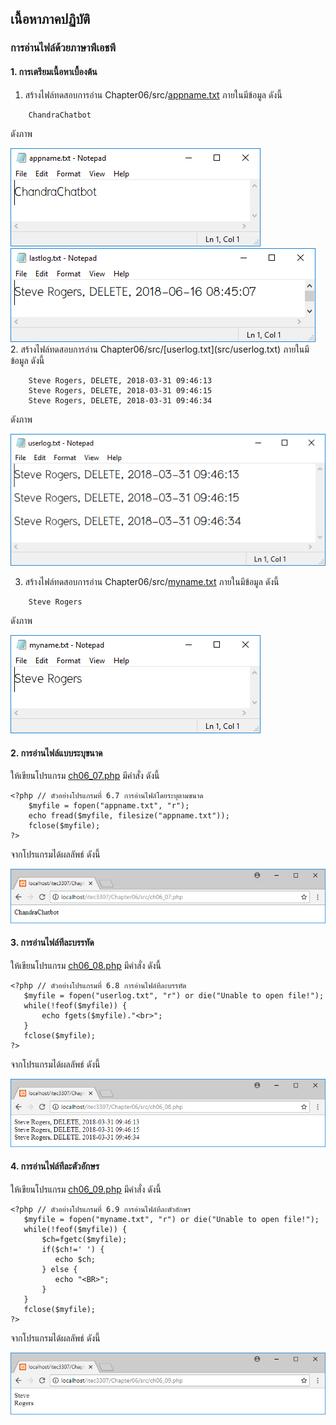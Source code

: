 ## เนื้อหาภาคปฏิบัติ
### การอ่านไฟล์ด้วยภาษาพีเอชพี

#### 1. การเตรียมเนื้อหาเบื้องต้น

1. สร้างไฟล์ทดสอบการอ่าน Chapter06/src/[appname.txt](src/appname.txt) ภายในมีข้อมูล ดังนี้

```
    ChandraChatbot
```
ดังภาพ 

<img src=output/appname.png>

<img src=output/ch06_10_1.png>
2. สร้างไฟล์ทดสอบการอ่าน Chapter06/src/[userlog.txt](src/userlog.txt) ภายในมีข้อมูล ดังนี้

```
    Steve Rogers, DELETE, 2018-03-31 09:46:13
    Steve Rogers, DELETE, 2018-03-31 09:46:15
    Steve Rogers, DELETE, 2018-03-31 09:46:34
```

ดังภาพ 

<img src=output/userlog.png>

3. สร้างไฟล์ทดสอบการอ่าน Chapter06/src/[myname.txt](src/myname.txt) ภายในมีข้อมูล ดังนี้

```
    Steve Rogers
```
ดังภาพ 

<img src=output/myname.png>

#### 2. การอ่านไฟล์แบบระบุขนาด

ให้เขียนโปรแกรม [ch06_07.php](src/ch06_07.php) มีคำสั่ง ดังนี้

```
<?php // ตัวอย่างโปรแกรมที่ 6.7 การอ่านไฟล์โดยระบุตามขนาด
    $myfile = fopen("appname.txt", "r");
    echo fread($myfile, filesize("appname.txt"));
    fclose($myfile);
?>
```

จากโปรแกรมได้ผลลัพธ์ ดังนี้

<img src=output/ch06_07.png>

#### 3. การอ่านไฟล์ทีละบรรทัด

ให้เขียนโปรแกรม [ch06_08.php](src/ch06_08.php) มีคำสั่ง ดังนี้

```
<?php // ตัวอย่างโปรแกรมที่ 6.8 การอ่านไฟล์ทีละบรรทัด
   $myfile = fopen("userlog.txt", "r") or die("Unable to open file!");
   while(!feof($myfile)) {
       echo fgets($myfile)."<br>";
   }
   fclose($myfile);
?>
```

จากโปรแกรมได้ผลลัพธ์ ดังนี้

<img src=output/ch06_08.png>

#### 4. การอ่านไฟล์ทีละตัวอักษร

ให้เขียนโปรแกรม [ch06_09.php](src/ch06_09.php) มีคำสั่ง ดังนี้

```
<?php // ตัวอย่างโปรแกรมที่ 6.9 การอ่านไฟล์ทีละตัวอักษร
   $myfile = fopen("myname.txt", "r") or die("Unable to open file!");
   while(!feof($myfile)) {
       $ch=fgetc($myfile);
       if($ch!=' ') {
          echo $ch;
       } else {   
          echo "<BR>"; 
       }
   }
   fclose($myfile);
?>
```

จากโปรแกรมได้ผลลัพธ์ ดังนี้

<img src=output/ch06_09.png>